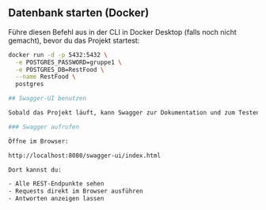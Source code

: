 ## Datenbank starten (Docker)

Führe diesen Befehl aus in der CLI in Docker Desktop (falls noch nicht gemacht), bevor du das Projekt startest:

```bash
docker run -d -p 5432:5432 \
  -e POSTGRES_PASSWORD=gruppe1 \
  -e POSTGRES_DB=RestFood \
  --name RestFood \
  postgres

## Swagger-UI benutzen

Sobald das Projekt läuft, kann Swagger zur Dokumentation und zum Testen der API verwendet werden.

### Swagger aufrufen

Öffne im Browser:

http://localhost:8080/swagger-ui/index.html

Dort kannst du:

- Alle REST-Endpunkte sehen
- Requests direkt im Browser ausführen
- Antworten anzeigen lassen